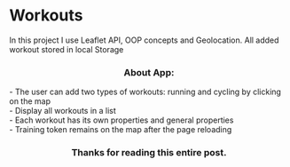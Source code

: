 # Workouts

In this project I use Leaflet API, OOP concepts and Geolocation.
All added workout stored in local Storage


<h3 align="center">About App:</h3>
<div>- The user can add two types of workouts: running and cycling by clicking on the map</div>
<div>- Display all workouts in a list</div>
<div>- Each workout has its own properties and general properties</div>
<div>- Training token remains on the map after the page reloading</div>

<h3 align="center">Thanks for reading this entire post.</h3>
